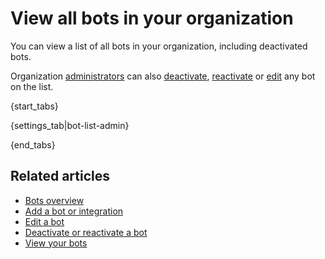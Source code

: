 # View all bots in your organization

You can view a list of all bots in your organization, including deactivated bots.

Organization [administrators](/help/user-roles) can also
[deactivate](/help/deactivate-or-reactivate-a-bot),
[reactivate](/help/deactivate-or-reactivate-a-bot) or
[edit](/help/edit-a-bot#edit-a-bot-in-your-organization) any bot on the list.

{start_tabs}

{settings_tab|bot-list-admin}

{end_tabs}

## Related articles

* [Bots overview](/help/bots-overview)
* [Add a bot or integration](/help/add-a-bot-or-integration)
* [Edit a bot](/help/edit-a-bot)
* [Deactivate or reactivate a bot](/help/deactivate-or-reactivate-a-bot)
* [View your bots](/help/view-your-bots)
